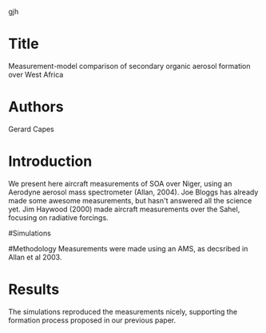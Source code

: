 gjh
# Title
Measurement-model comparison of secondary organic aerosol formation over West Africa

# Authors
Gerard Capes

# Introduction
We present here aircraft measurements of SOA over Niger, using an Aerodyne aerosol mass spectrometer (Allan, 2004). 
Joe Bloggs has already made some awesome measurements, but hasn't answered all the science yet. 
Jim Haywood (2000) made aircraft measurements over the Sahel, focusing on radiative forcings.

#Simulations

#Methodology
Measurements were made using an AMS, as decsribed in Allan et al 2003.

# Results
The simulations reproduced the measurements nicely, supporting the formation process proposed in our previous paper. 

